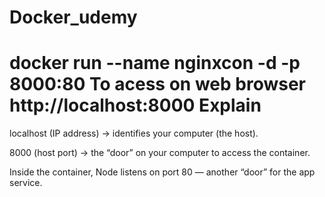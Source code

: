 # Docker_udemy

 docker run --name nginxcon -d -p 8000:80 
 To acess on web browser
 http://localhost:8000
   Explain
   ======================================================
localhost (IP address) → identifies your computer (the host).

8000 (host port) → the “door” on your computer to access the container.

Inside the container, Node listens on port 80 — another “door” for the app service.

